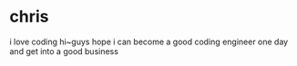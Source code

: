 # chris
i love coding
hi~guys
hope i can become a good coding engineer one day
and get into a good business
